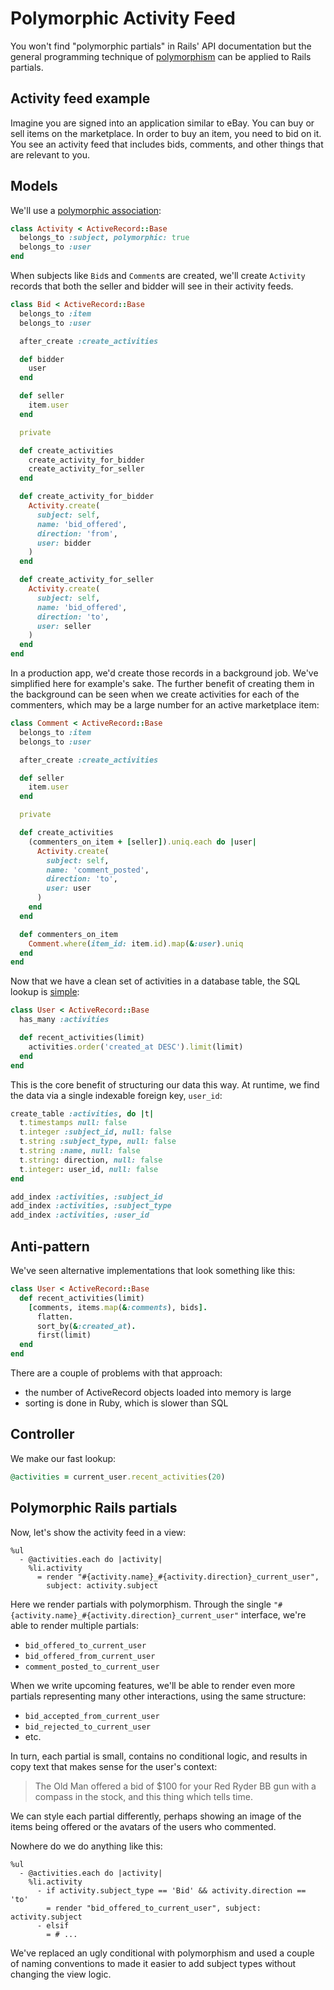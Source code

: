 # Polymorphic Activity Feed

You won't find "polymorphic partials" in Rails' API documentation but the
general programming technique of [polymorphism][poly] can be applied to Rails
partials.

[poly]: http://en.wikipedia.org/wiki/Polymorphism_in_object-oriented_programming

## Activity feed example

Imagine you are signed into an application similar to eBay. You can buy or sell
items on the marketplace. In order to buy an item, you need to bid on it. You
see an activity feed that includes bids, comments, and other things that are
relevant to you.

## Models

We'll use a [polymorphic association][assoc]:

[assoc]: http://api.rubyonrails.org/classes/ActiveRecord/Associations/ClassMethods.html#label-Polymorphic+Associations

```ruby
class Activity < ActiveRecord::Base
  belongs_to :subject, polymorphic: true
  belongs_to :user
end
```

When subjects like `Bid`s and `Comment`s are created, we'll create `Activity`
records that both the seller and bidder will see in their activity feeds.

```ruby
class Bid < ActiveRecord::Base
  belongs_to :item
  belongs_to :user

  after_create :create_activities

  def bidder
    user
  end

  def seller
    item.user
  end

  private

  def create_activities
    create_activity_for_bidder
    create_activity_for_seller
  end

  def create_activity_for_bidder
    Activity.create(
      subject: self,
      name: 'bid_offered',
      direction: 'from',
      user: bidder
    )
  end

  def create_activity_for_seller
    Activity.create(
      subject: self,
      name: 'bid_offered',
      direction: 'to',
      user: seller
    )
  end
end
```

In a production app, we'd create those records in a background job. We've
simplified here for example's sake. The further benefit of creating them in the
background can be seen when we create activities for each of the commenters,
which may be a large number for an active marketplace item:

```ruby
class Comment < ActiveRecord::Base
  belongs_to :item
  belongs_to :user

  after_create :create_activities

  def seller
    item.user
  end

  private

  def create_activities
    (commenters_on_item + [seller]).uniq.each do |user|
      Activity.create(
        subject: self,
        name: 'comment_posted',
        direction: 'to',
        user: user
      )
    end
  end

  def commenters_on_item
    Comment.where(item_id: item.id).map(&:user).uniq
  end
end
```

Now that we have a clean set of activities in a database table,
the SQL lookup is [simple]:

[simple]: http://www.infoq.com/presentations/Simple-Made-Easy

```ruby
class User < ActiveRecord::Base
  has_many :activities

  def recent_activities(limit)
    activities.order('created_at DESC').limit(limit)
  end
end
```

This is the core benefit of structuring our data this way. At runtime, we find
the data via a single indexable foreign key, `user_id`:

```ruby
create_table :activities, do |t|
  t.timestamps null: false
  t.integer :subject_id, null: false
  t.string :subject_type, null: false
  t.string :name, null: false
  t.string: direction, null: false
  t.integer: user_id, null: false
end

add_index :activities, :subject_id
add_index :activities, :subject_type
add_index :activities, :user_id
```

## Anti-pattern

We've seen alternative implementations that look something like this:

```ruby
class User < ActiveRecord::Base
  def recent_activities(limit)
    [comments, items.map(&:comments), bids].
      flatten.
      sort_by(&:created_at).
      first(limit)
  end
end
```

There are a couple of problems with that approach:

* the number of ActiveRecord objects loaded into memory is large
* sorting is done in Ruby, which is slower than SQL

## Controller

We make our fast lookup:

```ruby
@activities = current_user.recent_activities(20)
```

## Polymorphic Rails partials

Now, let's show the activity feed in a view:

```haml
%ul
  - @activities.each do |activity|
    %li.activity
      = render "#{activity.name}_#{activity.direction}_current_user",
        subject: activity.subject
```

Here we render partials with polymorphism. Through the single
`"#{activity.name}_#{activity.direction}_current_user"` interface, we're able
to render multiple partials:

* `bid_offered_to_current_user`
* `bid_offered_from_current_user`
* `comment_posted_to_current_user`

When we write upcoming features, we'll be able to render even more partials
representing many other interactions, using the same structure:

* `bid_accepted_from_current_user`
* `bid_rejected_to_current_user`
* etc.

In turn, each partial is small, contains no conditional logic,
and results in copy text that makes sense for the user's context:

> The Old Man offered a bid of $100 for your Red Ryder BB gun with a compass in
> the stock, and this thing which tells time.

We can style each partial differently,
perhaps showing an image of the items being offered
or the avatars of the users who commented.

Nowhere do we do anything like this:

```haml
%ul
  - @activities.each do |activity|
    %li.activity
      - if activity.subject_type == 'Bid' && activity.direction == 'to'
        = render "bid_offered_to_current_user", subject: activity.subject
      - elsif
        = # ...
```

We've replaced an ugly conditional with polymorphism
and used a couple of naming conventions to made it easier
to add subject types without changing the view logic.
